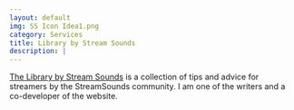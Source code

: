 ```yaml
---
layout: default
img: SS Icon Idea1.png
category: Services
title: Library by Stream Sounds
description: |
---
```

[The Library by Stream Sounds](https://library.streamsounds.tv/) is a collection of tips and advice for streamers by the StreamSounds community. I am one of the writers and a co-developer of the website. 
